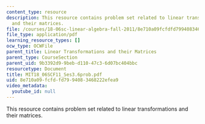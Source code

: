 ```yaml
---
content_type: resource
description: This resource contains problem set related to linear transformations
  and their matrices.
file: /courses/18-06sc-linear-algebra-fall-2011/8e710a09fcfdfd7994083468222efea9_MIT18_06SCF11_Ses3.6prob.pdf
file_type: application/pdf
learning_resource_types: []
ocw_type: OCWFile
parent_title: Linear Transformations and their Matrices
parent_type: CourseSection
parent_uid: 9b3392d9-9beb-d110-47c3-6d07bc404bbc
resourcetype: Document
title: MIT18_06SCF11_Ses3.6prob.pdf
uid: 8e710a09-fcfd-fd79-9408-3468222efea9
video_metadata:
  youtube_id: null
---
```

This resource contains problem set related to linear transformations and their matrices.

